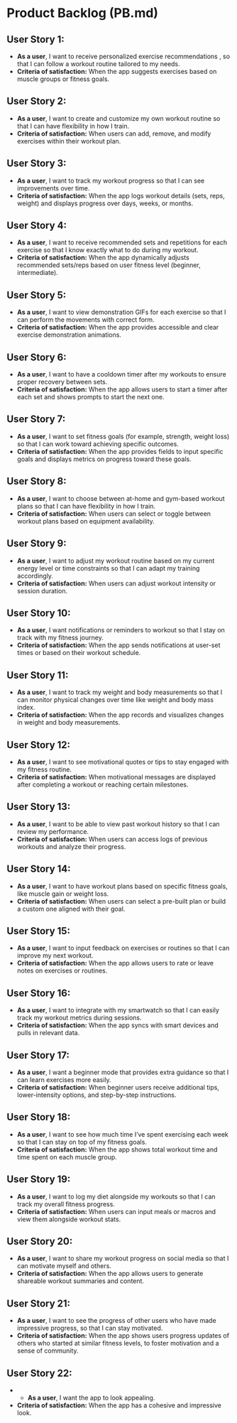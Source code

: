 # Product Backlog (PB.md)

## User Story 1:
- **As a user**, I want to receive personalized exercise recommendations , so that I can follow a workout routine tailored to my needs.
- **Criteria of satisfaction:** When the app suggests exercises based on muscle groups or fitness goals.

## User Story 2:
- **As a user**, I want to create and customize my own workout routine so that I can have flexibility in how I train.
- **Criteria of satisfaction:** When users can add, remove, and modify exercises within their workout plan.

## User Story 3:
- **As a user**, I want to track my workout progress so that I can see improvements over time.
- **Criteria of satisfaction:** When the app logs workout details (sets, reps, weight) and displays progress over days, weeks, or months.

## User Story 4:
- **As a user**, I want to receive recommended sets and repetitions for each exercise so that I know exactly what to do during my workout.
- **Criteria of satisfaction:** When the app dynamically adjusts recommended sets/reps based on user fitness level (beginner, intermediate).

## User Story 5:
- **As a user**, I want to view demonstration GIFs for each exercise so that I can perform the movements with correct form.
- **Criteria of satisfaction:** When the app provides accessible and clear exercise demonstration animations.

## User Story 6:
- **As a user**, I want to have a cooldown timer after my workouts to ensure proper recovery between sets.
- **Criteria of satisfaction:** When the app allows users to start a timer after each set and shows prompts to start the next one.

## User Story 7:
- **As a user**, I want to set fitness goals (for example, strength, weight loss) so that I can work toward achieving specific outcomes.
- **Criteria of satisfaction:** When the app provides fields to input specific goals and displays metrics on progress toward these goals.

## User Story 8:
- **As a user**, I want to choose between at-home and gym-based workout plans so that I can have flexibility in how I train.
- **Criteria of satisfaction:** When users can select or toggle between workout plans based on equipment availability.

## User Story 9:
- **As a user**, I want to adjust my workout routine based on my current energy level or time constraints so that I can adapt my training accordingly.
- **Criteria of satisfaction:** When users can adjust workout intensity or session duration.

## User Story 10:
- **As a user**, I want notifications or reminders to workout so that I stay on track with my fitness journey.
- **Criteria of satisfaction:** When the app sends notifications at user-set times or based on their workout schedule.

## User Story 11:
- **As a user**, I want to track my weight and body measurements so that I can monitor physical changes over time like weight and body mass index.
- **Criteria of satisfaction:** When the app records and visualizes changes in weight and body measurements.

## User Story 12:
- **As a user**, I want to see motivational quotes or tips to stay engaged with my fitness routine.
- **Criteria of satisfaction:** When motivational messages are displayed after completing a workout or reaching certain milestones.

## User Story 13:
- **As a user**, I want to be able to view past workout history so that I can review my performance.
- **Criteria of satisfaction:** When users can access logs of previous workouts and analyze their progress.

## User Story 14:
- **As a user**, I want to have workout plans based on specific fitness goals, like muscle gain or weight loss.
- **Criteria of satisfaction:** When users can select a pre-built plan or build a custom one aligned with their goal.

## User Story 15:
- **As a user**, I want to input feedback on exercises or routines so that I can improve my next workout.
- **Criteria of satisfaction:** When the app allows users to rate or leave notes on exercises or routines.

## User Story 16:
- **As a user**, I want to integrate with my smartwatch so that I can easily track my workout metrics during sessions.
- **Criteria of satisfaction:** When the app syncs with smart devices and pulls in relevant data.

## User Story 17:
- **As a user**, I want a beginner mode that provides extra guidance so that I can learn exercises more easily.
- **Criteria of satisfaction:** When beginner users receive additional tips, lower-intensity options, and step-by-step instructions.

## User Story 18:
- **As a user**, I want to see how much time I’ve spent exercising each week so that I can stay on top of my fitness goals.
- **Criteria of satisfaction:** When the app shows total workout time and time spent on each muscle group.

## User Story 19:
- **As a user**, I want to log my diet alongside my workouts so that I can track my overall fitness progress.
- **Criteria of satisfaction:** When users can input meals or macros and view them alongside workout stats.

## User Story 20:
- **As a user**, I want to share my workout progress on social media so that I can motivate myself and others.
- **Criteria of satisfaction:** When the app allows users to generate shareable workout summaries and content.

## User Story 21:
- **As a user**, I want to see the progress of other users who have made impressive progress, so that I can stay motivated.
- **Criteria of satisfaction:** When the app shows users progress updates of others who started at similar fitness levels, to foster motivation and a sense of community.

## User Story 22:
- - **As a user**, I want the app to look appealing.
- **Criteria of satisfaction:** When the app has a cohesive and impressive look.
